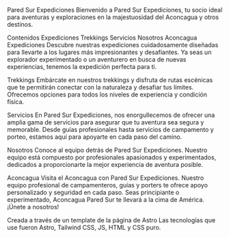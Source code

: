 Pared Sur Expediciones
Bienvenido a Pared Sur Expediciones, tu socio ideal para aventuras y exploraciones en la majestuosidad del Aconcagua y otros destinos.

Contenidos
Expediciones
Trekkings
Servicios
Nosotros
Aconcagua
Expediciones
Descubre nuestras expediciones cuidadosamente diseñadas para llevarte a los lugares más impresionantes y desafiantes. Ya seas un explorador experimentado o un aventurero en busca de nuevas experiencias, tenemos la expedición perfecta para ti.

Trekkings
Embárcate en nuestros trekkings y disfruta de rutas escénicas que te permitirán conectar con la naturaleza y desafiar tus límites. Ofrecemos opciones para todos los niveles de experiencia y condición física.

Servicios
En Pared Sur Expediciones, nos enorgullecemos de ofrecer una amplia gama de servicios para asegurar que tu aventura sea segura y memorable. Desde guías profesionales hasta servicios de campamento y porteo, estamos aquí para apoyarte en cada paso del camino.

Nosotros
Conoce al equipo detrás de Pared Sur Expediciones. Nuestro equipo está compuesto por profesionales apasionados y experimentados, dedicados a proporcionarte la mejor experiencia de aventura posible.

Aconcagua
Visita el Aconcagua con Pared Sur Expediciones. Nuestro equipo profesional de campamenteros, guías y porters te ofrece apoyo personalizado y seguridad en cada paso. Seas principiante o experimentado, Aconcagua Pared Sur te llevará a la cima de América. ¡Únete a nosotros!

Creada a través de un template de la página de Astro
Las tecnologías que use fueron Astro, Tailwind CSS, JS, HTML y CSS puro.
